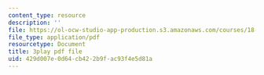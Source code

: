 ```yaml
---
content_type: resource
description: ''
file: https://ol-ocw-studio-app-production.s3.amazonaws.com/courses/18-03sc-differential-equations-fall-2011/429d007e0d64cb422b9fac93f4e5d81a_2SuTN8rpe4I.pdf
file_type: application/pdf
resourcetype: Document
title: 3play pdf file
uid: 429d007e-0d64-cb42-2b9f-ac93f4e5d81a
---
```

